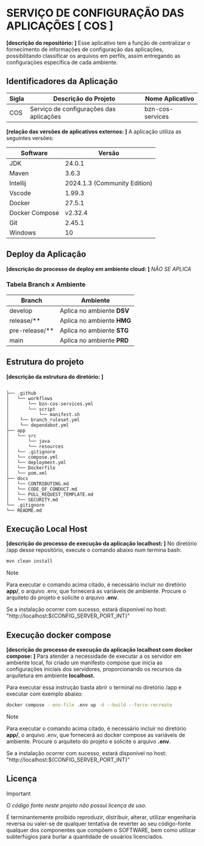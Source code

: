 # SERVIÇO DE CONFIGURAÇÃO DAS APLICAÇÕES [ COS ]

__[descrição do repositório: ]__ Esse aplicativo tem a função de centralizar o fornecimento de informações de configuração das aplicações, possibilitando classificar os arquivos em perfils, assim entregando as configurações especifica de cada ambiente.

## Identificadores da Aplicação

| Sigla | Descrição do Projeto | Nome Aplicativo |
| --- | --- | --- |
| COS | Serviço de configurações das aplicações | bzn-cos-services |

__[relação das versões de aplicativos externos: ]__ A aplicação utiliza as seguintes versões:

| Software | Versão |
| --- | --- |
| JDK | 24.0.1 |
| Maven | 3.6.3 |
| Intellij | 2024.1.3 (Community Edition) |
| Vscode | 1.99.3 |
| Docker | 27.5.1 |
| Docker Compose | v2.32.4 |
| Git | 2.45.1 |
| Windows | 10 |

## Deploy da Aplicação

__[descrição do processo de deploy em ambiente cloud: ]__ *NÃO SE APLICA*

### Tabela Branch x Ambiente

| Branch | Ambiente |
| --- | --- |
| develop | Aplica no ambiente __DSV__ |
| release/** | Aplica no ambiente __HMG__ |
| pre-release/** | Aplica no ambiente __STG__ |
| main | Aplica no ambiente __PRD__ |

## Estrutura do projeto

__[descrição da estrutura do diretório: ]__

``` text

├── .github
│   └── workflows
│       └── bzn-cos-services.yml
│       └── script
│           └── manifest.sh
│    └── branch_ruleset.yml
│    └── dependabot.yml
├── app
│   └── src
│       └── java
│       └── resources
│   └── .gitignore
│   └── compose.yml
│   └── deployment.yml
│   └── Dockerfile
│   └── pom.xml
├── docs
│   └── CONTRIBUTING.md
│   └── CODE_OF_CONDUCT.md
│   └── PULL_REQUEST_TEMPLATE.md
│   └── SECURITY.md
└── .gitignore
└── README.md
```

## Execução Local Host

__[descrição do processo de execução da aplicação localhost: ]__ No diretório /app desse repositório, execute o comando abaixo num termina bash:

``` sh
mvn clean install
```

> [!NOTE]
> Para executar o comando acima citado, é necessário incluir no diretório **app/**, o arquivo .env, que fornecerá as variáveis de ambiente.
> Procure o arquiteto do projeto e solicite o arquivo **.env**.

Se a instalação ocorrer com sucesso, estará disponível no host: "http://localhost:${CONFIG_SERVER_PORT_INT}"

## Execução docker compose

__[descrição do processo de execução da aplicação localhost com docker compose: ]__ Para atender a necessidade de executar a os servidor em ambiente local, foi criado um manifesto compose que inicia as configurações iniciais dos servidores, proporcionando os recursos da arquitetura em ambiente **localhost.**

Para executar essa instrução basta abrir o terminal no diretório /app e executar com exemplo abaixo:

```bash
docker compose --env-file .env up -d --build --force-recreate
```

> [!NOTE]
> Para executar o comando acima citado, é necessário incluir no diretório **app/**, o arquivo .env, que fornecerá ao docker compose as variáveis de ambiente.
> Procure o arquiteto do projeto e solicite o arquivo **.env**.

Se a instalação ocorrer com sucesso, estará disponível no host: "http://localhost:${CONFIG_SERVER_PORT_INT}"

## Licença

> [!IMPORTANT]
> *O código fonte neste projeto não possui licença de uso.*

É terminantemente proibido reproduzir, distribuir, alterar, utilizar engenharia reversa ou valer-se de qualquer tentativa de reverter ao seu código-fonte qualquer dos componentes que compõem o SOFTWARE, bem como utilizar subterfúgios para burlar a quantidade de usuários licenciados.
